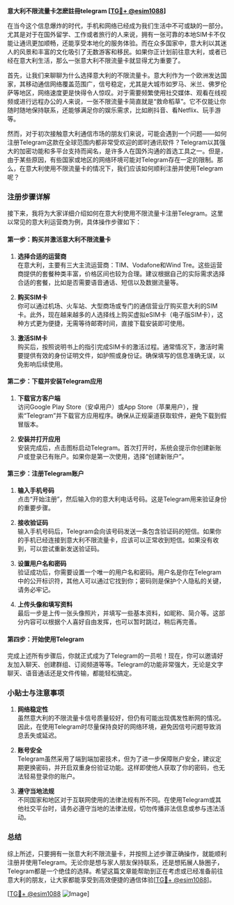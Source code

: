 **意大利不限流量卡怎麽註冊telegram [[TG💪+ @esim1088](https://t.me/s/esim1088)]**

在当今这个信息爆炸的时代，手机和网络已经成为我们生活中不可或缺的一部分。尤其是对于在国外留学、工作或者旅行的人来说，拥有一张可靠的本地SIM卡不仅能让通讯更加顺畅，还能享受本地化的服务体验。而在众多国家中，意大利以其迷人的风景和丰富的文化吸引了无数游客和移民。如果你正计划前往意大利，或者已经在意大利生活，那么一张意大利不限流量卡就显得尤为重要了。

首先，让我们来聊聊为什么选择意大利的不限流量卡。意大利作为一个欧洲发达国家，其移动通信网络覆盖范围广，信号稳定，尤其是大城市如罗马、米兰、佛罗伦萨等地区，网络速度更是快得令人惊叹。对于需要频繁使用社交媒体、观看在线视频或进行远程办公的人来说，一张不限流量卡简直就是“救命稻草”。它不仅能让你随时随地保持联系，还能够满足你的娱乐需求，比如刷抖音、看Netflix、玩手游等。

然而，对于初次接触意大利通信市场的朋友们来说，可能会遇到一个问题——如何注册Telegram这款在全球范围内都非常受欢迎的即时通讯软件？Telegram以其强大的加密功能和多平台支持而闻名，是许多人在国外沟通的首选工具之一。但是，由于某些原因，有些国家或地区的网络环境可能对Telegram存在一定的限制。那么，在意大利使用不限流量卡的情况下，我们应该如何顺利注册并使用Telegram呢？

### 注册步骤详解

接下来，我将为大家详细介绍如何在意大利使用不限流量卡注册Telegram。这里以常见的意大利运营商为例，具体操作步骤如下：

#### 第一步：购买并激活意大利不限流量卡

1. **选择合适的运营商**  
   在意大利，主要有三大主流运营商：TIM、Vodafone和Wind Tre。这些运营商提供的套餐种类丰富，价格区间也较为合理。建议根据自己的实际需求选择合适的套餐，比如是否需要语音通话、短信以及数据流量等。

2. **购买SIM卡**  
   你可以通过机场、火车站、大型商场或专门的通信营业厅购买意大利的SIM卡。此外，现在越来越多的人选择线上购买虚拟eSIM卡（电子版SIM卡），这种方式更为便捷，无需等待邮寄时间，直接下载安装即可使用。

3. **激活SIM卡**  
   购买后，按照说明书上的指引完成SIM卡的激活过程。通常情况下，激活时需要提供有效的身份证明文件，如护照或身份证。确保填写的信息准确无误，以免影响后续使用。

#### 第二步：下载并安装Telegram应用

1. **下载官方客户端**  
   访问Google Play Store（安卓用户）或App Store（苹果用户），搜索“Telegram”并下载官方应用程序。确保从正规渠道获取软件，避免下载到假冒版本。

2. **安装并打开应用**  
   安装完成后，点击图标启动Telegram。首次打开时，系统会提示你创建新账户或登录已有账户。如果你是第一次使用，选择“创建新账户”。

#### 第三步：注册Telegram账户

1. **输入手机号码**  
   点击“开始注册”，然后输入你的意大利电话号码。这是Telegram用来验证身份的重要步骤。

2. **接收验证码**  
   输入手机号码后，Telegram会向该号码发送一条包含验证码的短信。如果你的手机已经连接到意大利不限流量卡，应该可以正常收到短信。如果没有收到，可以尝试重新发送验证码。

3. **设置用户名和密码**  
   验证成功后，你需要设置一个唯一的用户名和密码。用户名是你在Telegram中的公开标识符，其他人可以通过它找到你；密码则是保护个人隐私的关键，请务必牢记。

4. **上传头像和填写资料**  
   最后一步是上传一张头像照片，并填写一些基本资料，如昵称、简介等。这部分内容可以根据个人喜好自由发挥，也可以暂时跳过，稍后再完善。

#### 第四步：开始使用Telegram

完成上述所有步骤后，你就正式成为了Telegram的一员啦！现在，你可以邀请好友加入聊天、创建群组、订阅频道等等。Telegram的功能非常强大，无论是文字聊天、语音通话还是文件传输，都能轻松搞定。

### 小贴士与注意事项

1. **网络稳定性**  
   虽然意大利的不限流量卡信号质量较好，但仍有可能出现偶发性断网的情况。因此，在使用Telegram时尽量保持良好的网络环境，避免因信号问题导致消息丢失或延迟。

2. **账号安全**  
   Telegram虽然采用了端到端加密技术，但为了进一步保障账户安全，建议定期更换密码，并开启双重身份验证功能。这样即使他人获取了你的密码，也无法轻易登录你的账户。

3. **遵守当地法规**  
   不同国家和地区对于互联网使用的法律法规有所不同。在使用Telegram或其他社交平台时，请务必遵守当地的法律法规，切勿传播非法信息或参与违法活动。

### 总结

综上所述，只要拥有一张意大利不限流量卡，并按照上述步骤正确操作，就能顺利注册并使用Telegram。无论你是想与家人朋友保持联系，还是想拓展人脉圈子，Telegram都是一个绝佳的选择。希望这篇文章能帮助到正在考虑或已经准备前往意大利的朋友，让大家都能享受到高效便捷的通信体验[[TG💪+ @esim1088](https://t.me/s/esim1088)]。

[[TG💪+ @esim1088](https://t.me/s/esim1088) ![Image](https://i.postimg.cc/4NQfJmqS/Snipaste-2025-05-13-00-14-12.png)]